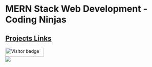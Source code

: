 # MERN Stack Web Development - Coding Ninjas

<h2>  
  <a href='https://mern-jp.glitch.me'>  
      Projects Links
  </a>
</h2>
<div id="badges">
  <img src="https://api.visitorbadge.io/api/visitors?path=jaydattpatel%2FMERN-Stack&label=Visitors&labelColor=%23720026&countColor=%23ffae00" alt="Visitor badge" width="120" height="28"/>
</div>

<div>
  <img src="https://github.com/user-attachments/assets/c42b3d2d-2108-4356-a04b-26e6e2b37e70"/>
</div>
